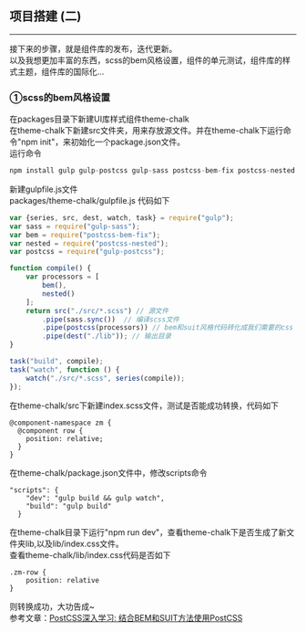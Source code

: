 ## 项目搭建 (二)
---

接下来的步骤，就是组件库的发布，迭代更新。
<br>
以及我想更加丰富的东西，scss的bem风格设置，组件的单元测试，组件库的样式主题，组件库的国际化...

### ①scss的bem风格设置
在packages目录下新建UI库样式组件theme-chalk
<br>
在theme-chalk下新建src文件夹，用来存放源文件。并在theme-chalk下运行命令"npm init"，来初始化一个package.json文件。
<br>
运行命令
```js
npm install gulp gulp-postcss gulp-sass postcss-bem-fix postcss-nested -D
```
新建gulpfile.js文件
<br>
packages/theme-chalk/gulpfile.js 代码如下
```js
var {series, src, dest, watch, task} = require("gulp");
var sass = require("gulp-sass");
var bem = require("postcss-bem-fix");
var nested = require("postcss-nested");
var postcss = require("gulp-postcss");

function compile() {
    var processors = [
        bem(),
        nested()
    ];
    return src("./src/*.scss") // 源文件
        .pipe(sass.sync())  // 编译scss文件
        .pipe(postcss(processors)) // bem和suit风格代码转化成我们需要的css
        .pipe(dest("./lib")); // 输出目录
}

task("build", compile);
task("watch", function () {
    watch("./src/*.scss", series(compile));
});

```
在theme-chalk/src下新建index.scss文件，测试是否能成功转换，代码如下
```
@component-namespace zm {
  @component row {
    position: relative;
  }
}
```
在theme-chalk/package.json文件中，修改scripts命令
```
"scripts": {
    "dev": "gulp build && gulp watch",
    "build": "gulp build"
  }
```
在theme-chalk目录下运行"npm run dev"，查看theme-chalk下是否生成了新文件夹lib,以及lib/index.css文件。
<br>
查看theme-chalk/lib/index.css代码是否如下
```
.zm-row {
    position: relative
}
```
则转换成功，大功告成~
<br>
参考文章：[PostCSS深入学习: 结合BEM和SUIT方法使用PostCSS](https://www.w3cplus.com/PostCSS/using-postcss-with-bem-and-suit-methodologies.html)